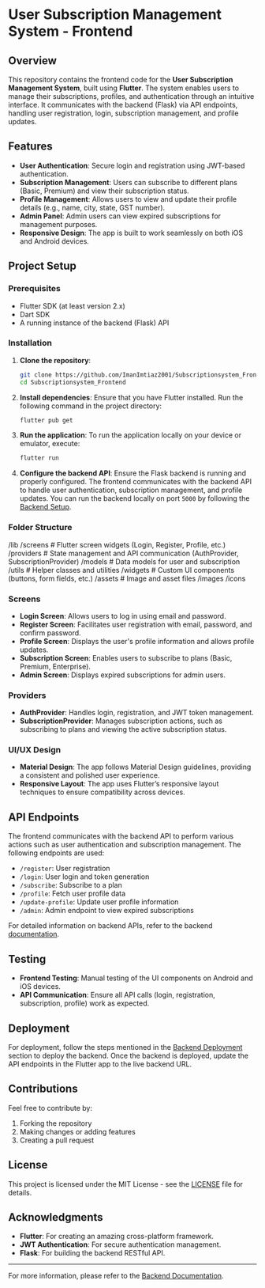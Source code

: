 # User Subscription Management System - Frontend

## Overview
This repository contains the frontend code for the **User Subscription Management System**, built using **Flutter**. The system enables users to manage their subscriptions, profiles, and authentication through an intuitive interface. It communicates with the backend (Flask) via API endpoints, handling user registration, login, subscription management, and profile updates.

## Features
- **User Authentication**: Secure login and registration using JWT-based authentication.
- **Subscription Management**: Users can subscribe to different plans (Basic, Premium) and view their subscription status.
- **Profile Management**: Allows users to view and update their profile details (e.g., name, city, state, GST number).
- **Admin Panel**: Admin users can view expired subscriptions for management purposes.
- **Responsive Design**: The app is built to work seamlessly on both iOS and Android devices.

## Project Setup

### Prerequisites
- Flutter SDK (at least version 2.x)
- Dart SDK
- A running instance of the backend (Flask) API

### Installation

1. **Clone the repository**:
    ```bash
    git clone https://github.com/ImanImtiaz2001/Subscriptionsystem_Frontend.git
    cd Subscriptionsystem_Frontend
    ```

2. **Install dependencies**:
    Ensure that you have Flutter installed. Run the following command in the project directory:
    ```bash
    flutter pub get
    ```

3. **Run the application**:
    To run the application locally on your device or emulator, execute:
    ```bash
    flutter run
    ```

4. **Configure the backend API**:
    Ensure the Flask backend is running and properly configured. The frontend communicates with the backend API to handle user authentication, subscription management, and profile updates. You can run the backend locally on port `5000` by following the [Backend Setup](https://github.com/ImanImtiaz2001/Eliteit_backend).

### Folder Structure

/lib /screens # Flutter screen widgets (Login, Register, Profile, etc.) /providers # State management and API communication (AuthProvider, SubscriptionProvider) /models # Data models for user and subscription /utils # Helper classes and utilities /widgets # Custom UI components (buttons, form fields, etc.) /assets # Image and asset files /images /icons


### Screens
- **Login Screen**: Allows users to log in using email and password.
- **Register Screen**: Facilitates user registration with email, password, and confirm password.
- **Profile Screen**: Displays the user's profile information and allows profile updates.
- **Subscription Screen**: Enables users to subscribe to plans (Basic, Premium, Enterprise).
- **Admin Screen**: Displays expired subscriptions for admin users.

### Providers
- **AuthProvider**: Handles login, registration, and JWT token management.
- **SubscriptionProvider**: Manages subscription actions, such as subscribing to plans and viewing the active subscription status.

### UI/UX Design
- **Material Design**: The app follows Material Design guidelines, providing a consistent and polished user experience.
- **Responsive Layout**: The app uses Flutter’s responsive layout techniques to ensure compatibility across devices.

## API Endpoints
The frontend communicates with the backend API to perform various actions such as user authentication and subscription management. The following endpoints are used:
- `/register`: User registration
- `/login`: User login and token generation
- `/subscribe`: Subscribe to a plan
- `/profile`: Fetch user profile data
- `/update-profile`: Update user profile information
- `/admin`: Admin endpoint to view expired subscriptions

For detailed information on backend APIs, refer to the backend [documentation](https://github.com/ImanImtiaz2001/Eliteit_backend).

## Testing
- **Frontend Testing**: Manual testing of the UI components on Android and iOS devices.
- **API Communication**: Ensure all API calls (login, registration, subscription, profile) work as expected.

## Deployment
For deployment, follow the steps mentioned in the [Backend Deployment](https://github.com/ImanImtiaz2001/Eliteit_backend#deployment) section to deploy the backend. Once the backend is deployed, update the API endpoints in the Flutter app to the live backend URL.

## Contributions
Feel free to contribute by:
1. Forking the repository
2. Making changes or adding features
3. Creating a pull request

## License
This project is licensed under the MIT License - see the [LICENSE](LICENSE) file for details.

## Acknowledgments
- **Flutter**: For creating an amazing cross-platform framework.
- **JWT Authentication**: For secure authentication management.
- **Flask**: For building the backend RESTful API.

---

For more information, please refer to the [Backend Documentation](https://github.com/ImanImtiaz2001/Eliteit_backend).


